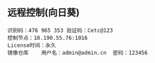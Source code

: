 ## 远程控制(向日葵)
```
识别码：476 965 353	验证码：Cetc@123
控制节点：10.190.55.76:1016
License时间：永久
镜像仓库	用户名：admin@admin.cn	密码：123456
```
